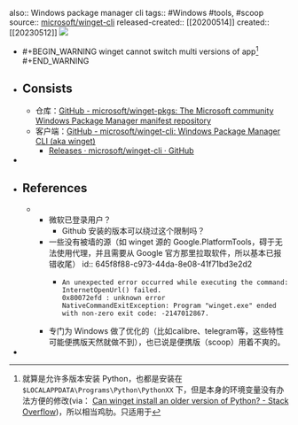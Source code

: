 also:: Windows package manager cli
tags:: #Windows #tools, #scoop
source:: [microsoft/winget-cli](https://github.com/microsoft/winget-cli)
released-created:: [[20200514]]
created:: [[20230512]]
![](https://img.shields.io/github/stars/microsoft/winget-cli)

- #+BEGIN_WARNING
  winget cannot switch multi versions of app[^version]
  #+END_WARNING
- ## Consists
  - 仓库：[GitHub - microsoft/winget-pkgs: The Microsoft community Windows Package Manager manifest repository](https://github.com/microsoft/winget-pkgs)
  - 客户端：[GitHub - microsoft/winget-cli: Windows Package Manager CLI (aka winget)](https://github.com/microsoft/winget-cli)
    - [Releases · microsoft/winget-cli · GitHub](https://github.com/microsoft/winget-cli/releases)
-
- ## References
  - [^version]: 就算是允许多版本安装 Python，也都是安装在 `$LOCALAPPDATA\Programs\Python\PythonXX` 下，但是本身的环境变量没有办法方便的修改(via： [Can winget install an older version of Python? - Stack Overflow](https://stackoverflow.com/questions/70281103/can-winget-install-an-older-version-of-python))，所以相当鸡肋。只适用于
    - 微软已登录用户？
      - Github 安装的版本可以绕过这个限制吗？
    - 一些没有被墙的源（如 winget 源的 Google.PlatformTools，碍于无法使用代理，并且需要从 Google 官方那里拉取软件，所以基本已报错收尾）
      id:: 645f8f88-c973-44da-8e08-41f71bd3e2d2
      - ```
        An unexpected error occurred while executing the command:
        InternetOpenUrl() failed.
        0x80072efd : unknown error
        NativeCommandExitException: Program "winget.exe" ended with non-zero exit code: -2147012867.
        ```
    - 专门为 Windows 做了优化的（比如calibre、telegram等，这些特性可能便携版天然就做不到），也已说是便携版（scoop）用着不爽的。
-